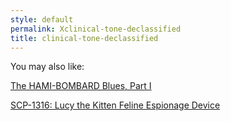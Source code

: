 ```yaml
---
style: default
permalink: Xclinical-tone-declassified
title: clinical-tone-declassified
---
```

You may also like:

[The HAMI-BOMBARD Blues, Part I](http://scp-wiki.net/hamibombard1)

[SCP-1316: Lucy the Kitten Feline Espionage Device](http://scp-wiki.net/scp-1316)
